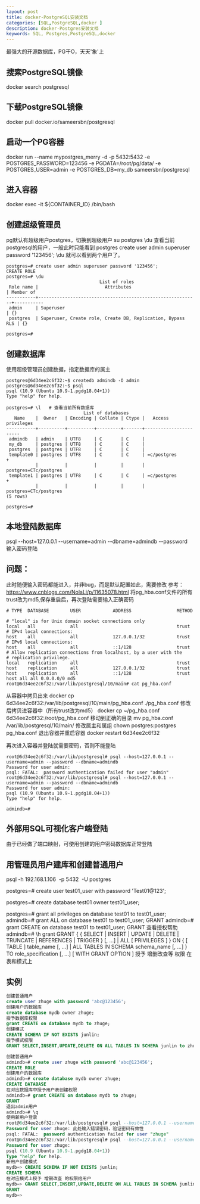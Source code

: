 ```yaml
---
layout: post
title: docker-PostgreSQL安装文档
categories: [SQL,PostgreSQL,docker ]
description: docker-Postgres安装文档
keywords: SQL, Postgres,PostgreSQL,docker
---
```


最强大的开源数据库，PG干O，天天'象'上

## 搜索PostgreSQL镜像

  docker search postgresql

## 下载PostgreSQL镜像

 docker pull docker.io/sameersbn/postgresql

## 启动一个PG容器

docker run --name mypostgres_merry -d -p 5432:5432 -e POSTGRES_PASSWORD=123456 -e PGDATA=/root/pg/data/ -e POSTGRES_USER=admin -e POSTGRES_DB=my_db sameersbn/postgresql

## 进入容器

docker exec -it ${CONTAINER_ID} /bin/bash

## 创建超级管理员

pg默认有超级用户postgres，切换到超级用户
su postgres
\du 查看当前postgresql的用户，一般此时只能看到 postgres
create user admin superuser password '123456';
\du 就可以看到两个用户了。

```psql
postgres=# create user admin superuser password '123456';
CREATE ROLE
postgres=# \du
                                   List of roles
 Role name |                         Attributes                         | Member of
-----------+------------------------------------------------------------+-----------
 admin     | Superuser                                                  | {}
 postgres  | Superuser, Create role, Create DB, Replication, Bypass RLS | {}

postgres=#
```
## 创建数据库

使用超级管理员创建数据，指定数据库的属主
```shell
postgres@6d34ee2c6f32:~$ createdb admindb -O admin
postgres@6d34ee2c6f32:~$ psql
psql (10.9 (Ubuntu 10.9-1.pgdg18.04+1))
Type "help" for help.

postgres=# \l   # 查看当前所有数据库
                             List of databases
   Name    |  Owner   | Encoding | Collate | Ctype |   Access privileges
-----------+----------+----------+---------+-------+-----------------------
 admindb   | admin    | UTF8     | C       | C     |
 my_db     | postgres | UTF8     | C       | C     |
 postgres  | postgres | UTF8     | C       | C     |
 template0 | postgres | UTF8     | C       | C     | =c/postgres          +
           |          |          |         |       | postgres=CTc/postgres
 template1 | postgres | UTF8     | C       | C     | =c/postgres          +
           |          |          |         |       | postgres=CTc/postgres
(5 rows)

postgres=#
```



## 本地登陆数据库

psql --host=127.0.0.1 --username=admin --dbname=admindb --password
输入密码登陆

## **问题**：
此时随便输入密码都能进入，并非bug，而是默认配置如此，需要修改
参考：https://www.cnblogs.com/NolaLi/p/11635078.html
将pg_hba.conf文件的所有trust改为md5,保存重启后，再次登陆需要输入正确密码
```text
# TYPE  DATABASE        USER            ADDRESS                 METHOD

# "local" is for Unix domain socket connections only
local   all             all                                     trust
# IPv4 local connections:
host    all             all             127.0.0.1/32            trust
# IPv6 local connections:
host    all             all             ::1/128                 trust
# Allow replication connections from localhost, by a user with the
# replication privilege.
local   replication     all                                     trust
host    replication     all             127.0.0.1/32            trust
host    replication     all             ::1/128                 trust
host all all 0.0.0.0/0 md5
root@6d34ee2c6f32:/var/lib/postgresql/10/main# cat pg_hba.conf
```
从容器中拷贝出来
docker cp 6d34ee2c6f32:/var/lib/postgresql/10/main/pg_hba.conf ./pg_hba.conf
修改后拷贝进容器中（所有trust改为md5）
docker cp ~/pg_hba.conf 6d34ee2c6f32:/root/pg_hba.conf
移动到正确的目录
mv pg_hba.conf /var/lib/postgresql/10/main/
修改属主和属组
chown postgres:postgres pg_hba.conf
退出容器并重启容器
docker restart 6d34ee2c6f32

再次进入容器并登陆就需要密码，否则不能登陆
```shell
root@6d34ee2c6f32:/var/lib/postgresql# psql --host=127.0.0.1 --username=admin --password --dbname=admindb
Password for user admin:
psql: FATAL:  password authentication failed for user "admin"
root@6d34ee2c6f32:/var/lib/postgresql# psql --host=127.0.0.1 --username=admin --password --dbname=admindb
Password for user admin:
psql (10.9 (Ubuntu 10.9-1.pgdg18.04+1))
Type "help" for help.

admindb=#
```

## 外部用SQL可视化客户端登陆

由于已经做了端口映射，可使用创建的用户密码数据库正常登陆

## 用管理员用户建库和创建普通用户

psql -h 192.168.1.106  -p 5432  -U postgres  

postgres=# create user test01_user with password 'Test01@123';

postgres=# create database test01 owner test01_user;

postgres=# grant all privileges on database test01 to test01_user;
admindb=# grant ALL on database test01 to test01_user;
GRANT
admindb=# grant CREATE on database test01 to test01_user;
GRANT
查看授权帮助
admindb=# \h grant
GRANT { { SELECT | INSERT | UPDATE | DELETE | TRUNCATE | REFERENCES | TRIGGER }
    [, ...] | ALL [ PRIVILEGES ] }
    ON { [ TABLE ] table_name [, ...]
         | ALL TABLES IN SCHEMA schema_name [, ...] }
    TO role_specification [, ...] [ WITH GRANT OPTION ]
授予 增删改查等 权限 在表和模式上

## 实例

```sql
创建普通用户
create user zhuge with password 'abc@123456';
创建用户的数据库
create database mydb owner zhuge;
授予数据库权限
grant CREATE on database mydb to zhuge;
创建模式
CREATE SCHEMA IF NOT EXISTS junlin;
授予模式权限
GRANT SELECT,INSERT,UPDATE,DELETE ON ALL TABLES IN SCHEMA junlin to zhuge;

创建普通用户
admindb=# create user zhuge with password 'abc@123456';
CREATE ROLE
创建用户的数据库
admindb=# create database mydb owner zhuge;
CREATE DATABASE
在对应数据库中授予用户表创建权限
admindb=# grant CREATE on database mydb to zhuge;
GRANT
退出admin用户
admindb=# \q
使用新用户登录
root@6d34ee2c6f32:/var/lib/postgresql# psql --host=127.0.0.1 --username=zhuge --password --dbname=mydb
Password for user zhuge: 此处输入错误密码，验证密码有效性
psql: FATAL:  password authentication failed for user "zhuge"
root@6d34ee2c6f32:/var/lib/postgresql# psql --host=127.0.0.1 --username=zhuge --password --dbname=mydb
Password for user zhuge:
psql (10.9 (Ubuntu 10.9-1.pgdg18.04+1))
Type "help" for help.
新用户创建模式
mydb=> CREATE SCHEMA IF NOT EXISTS junlin;
CREATE SCHEMA
在对应模式上授予 增删改查 的权限给用户
mydb=> GRANT SELECT,INSERT,UPDATE,DELETE ON ALL TABLES IN SCHEMA junlin to zhuge;
GRANT
mydb=>
```
